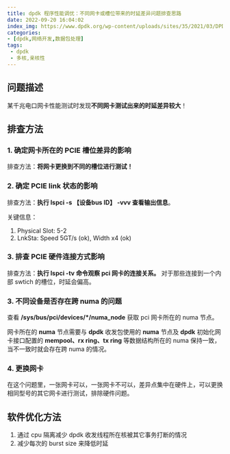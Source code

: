 ```yaml
---
title: dpdk 程序性能调优：不同网卡或槽位带来的时延差异问题排查思路
date: 2022-09-20 16:04:02
index_img: https://www.dpdk.org/wp-content/uploads/sites/35/2021/03/DPDK_logo-01-1.svg
categories:
- [dpdk,网络开发,数据包处理]
tags:
 - dpdk
 - 多核,亲核性
---
```


## 问题描述
某千兆电口网卡性能测试时发现**不同网卡测试出来的时延差异较大**！

## 排查方法

### 1. 确定网卡所在的 PCIE 槽位差异的影响

排查方法：**将网卡更换到不同的槽位进行测试！**

### 2. 确定 PCIE link 状态的影响

排查方法：**执行 lspci -s 【设备bus ID】 -vvv 查看输出信息**。

关键信息：

1. Physical Slot: 5-2
2. LnkSta: Speed 5GT/s (ok), Width x4 (ok)

### 3. 排查 PCIE 硬件连接方式影响

排查方法：**执行 lspci -tv 命令观察 pci 网卡的连接关系。** 对于那些连接到一个内部 swtich 的槽位，时延会偏高。

### 3. 不同设备是否存在跨 numa 的问题
查看 **/sys/bus/pci/devices/*/numa_node** 获取 pci 网卡所在的 numa 节点。

网卡所在的 **numa** 节点需要与 **dpdk** 收发包使用的 **numa** 节点及 **dpdk** 初始化网卡接口配置的 **mempool、rx ring、tx ring** 等数据结构所在的 numa 保持一致， 当不一致时就会存在跨 numa 的情况。

### 4. 更换网卡
在这个问题里，一张网卡可以，一张网卡不可以，差异点集中在硬件上，可以更换相同型号的其它网卡进行测试，排除硬件问题。
## 软件优化方法
1. 通过 cpu 隔离减少 dpdk 收发线程所在核被其它事务打断的情况
2. 减少每次的 burst size 来降低时延
